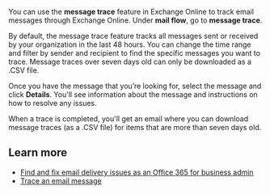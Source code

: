 You can use the **message trace** feature in Exchange Online to track email messages through Exchange Online. Under **mail flow**, go to **message trace**.

By default, the message trace feature tracks all messages sent or received by your organization in the last 48 hours. You can change the time range and filter by sender and recipient to find the specific messages you want to trace. Message traces over seven days old can only be downloaded as a .CSV file.

Once you have the message that you’re looking for, select the message and click **Details**. You'll see information about the message and instructions on how to resolve any issues.

When a trace is completed, you'll get an email where you can  download message traces (as a .CSV file) for items that are more than seven days old.

## Learn more

- [Find and fix email delivery issues as an Office 365 for business admin](/exchange/troubleshoot/mail-delivery/email-delivery-issues?azure-portal=true)
- [Trace an email message](/exchange/monitoring/trace-an-email-message/trace-an-email-message?azure-portal=true)
